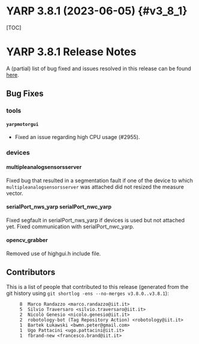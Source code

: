 YARP 3.8.1 (2023-06-05)                                                {#v3_8_1}
=======================

[TOC]

YARP 3.8.1 Release Notes
========================


A (partial) list of bug fixed and issues resolved in this release can be found
[here](https://github.com/robotology/yarp/issues?q=label%3A%22Fixed+in%3A+YARP+v3.8.1%22).

Bug Fixes
---------

### tools

#### `yarpmotorgui`

* Fixed an issue regarding high CPU usage (#2955).

### devices 

#### multipleanalogsensorsserver

Fixed bug that resulted in a segmentation fault if one of the device to which
`multipleanalogsensorsserver` was attached did not resized the measure vector.

#### serialPort_nws_yarp serialPort_nwc_yarp

Fixed segfault in serialPort_nws_yarp if devices is used but not attached yet.
Fixed communication with serialPort_nwc_yarp.

#### opencv_grabber

Removed use of highgui.h include file.

Contributors
------------

This is a list of people that contributed to this release (generated from the
git history using `git shortlog -ens --no-merges v3.8.0..v3.8.1`):

```
     8	Marco Randazzo <marco.randazzo@iit.it>
     5	Silvio Traversaro <silvio.traversaro@iit.it>
     2	Nicolò Genesio <nicolo.genesio@iit.it>
     2	robotology-bot (Tag Repository Action) <robotology@iit.it>
     1	Bartek Łukawski <bwmn.peter@gmail.com>
     1	Ugo Pattacini <ugo.pattacini@iit.it>
     1	fbrand-new <francesco.brand@iit.it>
```
